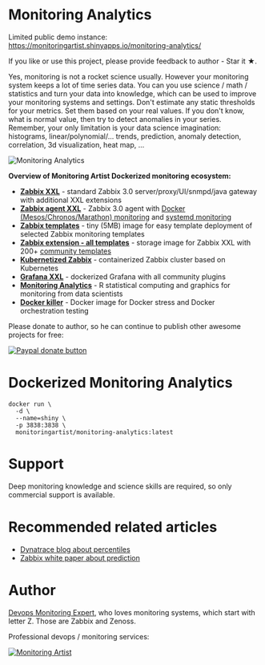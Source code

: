 Monitoring Analytics
====================

Limited public demo instance: https://monitoringartist.shinyapps.io/monitoring-analytics/

If you like or use this project, please provide feedback to author - Star it ★.

Yes, monitoring is not a rocket science usually. However your monitoring system keeps a lot of time series data. You can you use science / math / statistics and turn your data into knowledge, which can be used to improve your monitoring systems and settings.
Don't estimate any static thresholds for your metrics. Set them based on your real values. If you don't know, what is normal value, then try to detect anomalies in your series. Remember, your only limitation is your data science imagination:
histograms, linear/polynomial/...  trends, prediction, anomaly detection, correlation, 3d visualization, heat map, ...
 
![Monitoring Analytics](https://raw.githubusercontent.com/monitoringartist/monitoring-analytics/master/doc/monitoring-analytics.gif) 

**Overview of Monitoring Artist Dockerized monitoring ecosystem:**

- **[Zabbix XXL](https://hub.docker.com/r/monitoringartist/zabbix-3.0-xxl/)** - standard Zabbix 3.0 server/proxy/UI/snmpd/java gateway with additional XXL extensions
- **[Zabbix agent XXL](https://hub.docker.com/r/monitoringartist/zabbix-agent-xxl-limited/)** - Zabbix 3.0 agent with [Docker (Mesos/Chronos/Marathon) monitoring](https://github.com/monitoringartist/zabbix-docker-monitoring) and [systemd monitoring](https://github.com/monitoringartist/zabbix-systemd-monitoring)
- **[Zabbix templates](https://hub.docker.com/r/monitoringartist/zabbix-templates/)** - tiny (5MB) image for easy template deployment of selected Zabbix monitoring templates
- **[Zabbix extension - all templates](https://hub.docker.com/r/monitoringartist/zabbix-ext-all-templates/)** - storage image for Zabbix XXL with 200+ [community templates](https://github.com/monitoringartist/zabbix-community-repos)
- **[Kubernetized Zabbix](https://github.com/monitoringartist/kubernetes-zabbix)** - containerized Zabbix cluster based on Kubernetes
- **[Grafana XXL](https://hub.docker.com/r/monitoringartist/grafana-xxl/)** - dockerized Grafana with all community plugins
- **[Monitoring Analytics](https://hub.docker.com/r/monitoringartist/monitoring-analytics/)** - R statistical computing and graphics for monitoring from data scientists
- **[Docker killer](https://hub.docker.com/r/monitoringartist/docker-killer/)** - Docker image for Docker stress and Docker orchestration testing

Please donate to author, so he can continue to publish other awesome projects
for free:

[![Paypal donate button](http://jangaraj.com/img/github-donate-button02.png)](https://www.paypal.com/cgi-bin/webscr?cmd=_s-xclick&hosted_button_id=8LB6J222WRUZ4)

Dockerized Monitoring Analytics
===============================

```
docker run \
  -d \
  --name=shiny \
  -p 3838:3838 \
  monitoringartist/monitoring-analytics:latest
```

Support
=======

Deep monitoring knowledge and science skills are required, so only commercial support is available.

Recommended related articles
============================

- [Dynatrace blog about percentiles](http://apmblog.dynatrace.com/2012/11/14/why-averages-suck-and-percentiles-are-great/)
- [Zabbix white paper about prediction](http://zabbix.org/mw/images/1/18/Prediction_docs.pdf)

Author
======

[Devops Monitoring Expert](http://www.jangaraj.com 'DevOps / Docker / Kubernetes / AWS ECS / Zabbix / Zenoss / Terraform / Monitoring'),
who loves monitoring systems, which start with letter Z. Those are Zabbix and Zenoss.

Professional devops / monitoring services:

[![Monitoring Artist](http://monitoringartist.com/img/github-monitoring-artist-logo.jpg)](http://www.monitoringartist.com 'DevOps / Docker / Kubernetes / AWS ECS / Zabbix / Zenoss / Terraform / Monitoring')
